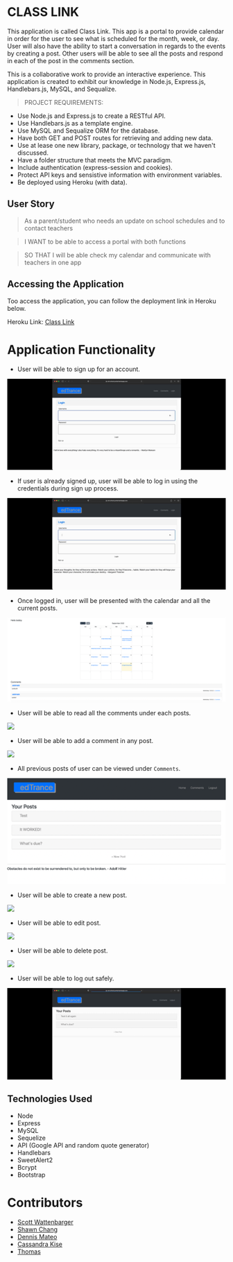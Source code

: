 # CLASS LINK
This application is called Class Link. This app is a portal to provide calendar in order for the user to see what is scheduled for the month, week, or day. User will also have the ability to start a conversation in regards to the events by creating a post. Other users will be able to see all the posts and respond in each of the post in the comments section. 

This is a collaborative work to provide an interactive experience. This application is created to exhibit our knowledge in Node.js, Express.js, Handlebars.js, MySQL, and Sequalize.

> PROJECT REQUIREMENTS:

* Use Node.js and Express.js to create a RESTful API.
* Use Handlebars.js as a template engine.
* Use MySQL and Sequalize ORM for the database.
* Have both GET and POST routes for retrieving and adding new data.
* Use at lease one new library, package, or technology that we haven't discussed.
* Have a folder structure that meets the MVC paradigm.
* Include authentication (express-session and cookies).
* Protect API keys and sensistive information with environment variables.
* Be deployed using Heroku (with data).

## User Story
> As a parent/student who needs an update on school schedules and to contact teachers

> I WANT to be able to access a portal with both functions

> SO THAT I will be able check my calendar and communicate with teachers in one app

## Accessing the Application
Too access the application, you can follow the deployment link in Heroku below.

Heroku Link: [Class Link](https://ucb-school-portal.herokuapp.com/login)

# Application Functionality
* User will be able to sign up for an account.
<img src="./assets/school_signup.gif">

* If user is already signed up, user will be able to log in using the credentials during sign up process.
<img src="./assets/school_login.gif">

* Once logged in, user will be presented with the calendar and all the current posts.
<img src="./assets/school_home.png">

* User will be able to read all the comments under each posts.
<img src="./assets/school_readcomments.gif">

* User will be able to add a comment in any post.
<img src="./assets/school_addcomment.gif">

* All previous posts of user can be viewed under `Comments`.
<img src="./assets/school_viewpost.png">

* User will be able to create a new post.
<img src="./assets/school_createpost.gif">

* User will be able to edit post.
<img src="./assets/school_editpost.gif">

* User will be able to delete post.
<img src="./assets/school_deletepost.gif">

* User will be able to log out safely.
<img src="./assets/school_logout.gif">

## Technologies Used
* Node
* Express
* MySQL
* Sequelize
* API (Google API and random quote generator)
* Handlebars
* SweetAlert2
* Bcrypt
* Bootstrap


# Contributors
* [Scott Wattenbarger](https://github.com/scottwatt)
* [Shawn Chang](https://github.com/shawnchangs)
* [Dennis Mateo](https://github.com/itsDenMat)
* [Cassandra Kise](https://github.com/cassandrakise)
* [Thomas](https://github.com/FormulaXYZ)

